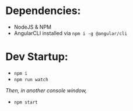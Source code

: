 # Dependencies:

 - NodeJS & NPM
 - AngularCLI installed via `npm i -g @angular/cli`

# Dev Startup:

 - `npm i`
 - `npm run watch`

_Then, in another console window,_

 - `npm start`